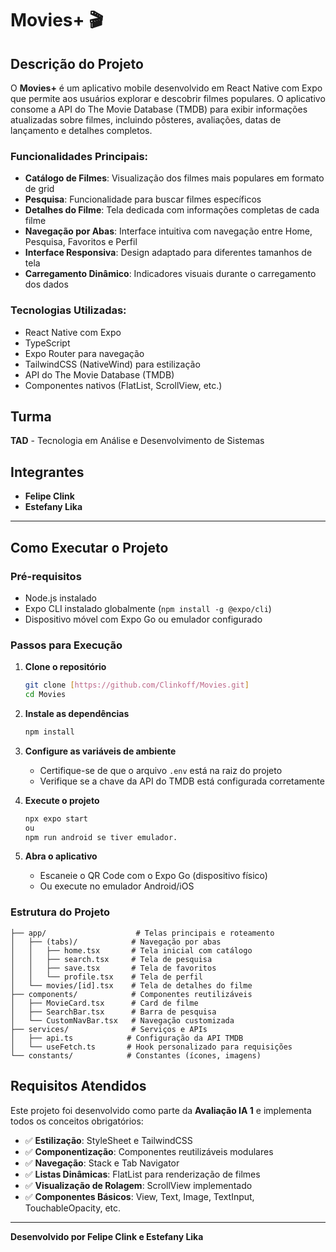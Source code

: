 # Movies+ 🎬

## Descrição do Projeto

O **Movies+** é um aplicativo mobile desenvolvido em React Native com Expo que permite aos usuários explorar e descobrir filmes populares. O aplicativo consome a API do The Movie Database (TMDB) para exibir informações atualizadas sobre filmes, incluindo pôsteres, avaliações, datas de lançamento e detalhes completos.

### Funcionalidades Principais:
- **Catálogo de Filmes**: Visualização dos filmes mais populares em formato de grid
- **Pesquisa**: Funcionalidade para buscar filmes específicos
- **Detalhes do Filme**: Tela dedicada com informações completas de cada filme
- **Navegação por Abas**: Interface intuitiva com navegação entre Home, Pesquisa, Favoritos e Perfil
- **Interface Responsiva**: Design adaptado para diferentes tamanhos de tela
- **Carregamento Dinâmico**: Indicadores visuais durante o carregamento dos dados

### Tecnologias Utilizadas:
- React Native com Expo
- TypeScript
- Expo Router para navegação
- TailwindCSS (NativeWind) para estilização
- API do The Movie Database (TMDB)
- Componentes nativos (FlatList, ScrollView, etc.)

## Turma
**TAD** - Tecnologia em Análise e Desenvolvimento de Sistemas

## Integrantes
- **Felipe Clink**
- **Estefany Lika**

---

## Como Executar o Projeto

### Pré-requisitos
- Node.js instalado
- Expo CLI instalado globalmente (`npm install -g @expo/cli`)
- Dispositivo móvel com Expo Go ou emulador configurado

### Passos para Execução

1. **Clone o repositório**
   ```bash
   git clone [https://github.com/Clinkoff/Movies.git]
   cd Movies
   ```

2. **Instale as dependências**
   ```bash
   npm install
   ```

3. **Configure as variáveis de ambiente**
   - Certifique-se de que o arquivo `.env` está na raiz do projeto
   - Verifique se a chave da API do TMDB está configurada corretamente

4. **Execute o projeto**
   ```bash
   npx expo start
   ou
   npm run android se tiver emulador. 
   ```

5. **Abra o aplicativo**
   - Escaneie o QR Code com o Expo Go (dispositivo físico)
   - Ou execute no emulador Android/iOS

### Estrutura do Projeto
```
├── app/                    # Telas principais e roteamento
│   ├── (tabs)/            # Navegação por abas
│   │   ├── home.tsx       # Tela inicial com catálogo
│   │   ├── search.tsx     # Tela de pesquisa
│   │   ├── save.tsx       # Tela de favoritos
│   │   └── profile.tsx    # Tela de perfil
│   └── movies/[id].tsx    # Tela de detalhes do filme
├── components/            # Componentes reutilizáveis
│   ├── MovieCard.tsx      # Card de filme
│   ├── SearchBar.tsx      # Barra de pesquisa
│   └── CustomNavBar.tsx   # Navegação customizada
├── services/              # Serviços e APIs
│   ├── api.ts            # Configuração da API TMDB
│   └── useFetch.ts       # Hook personalizado para requisições
└── constants/            # Constantes (ícones, imagens)
```

## Requisitos Atendidos

Este projeto foi desenvolvido como parte da **Avaliação IA 1** e implementa todos os conceitos obrigatórios:

- ✅ **Estilização**: StyleSheet e TailwindCSS
- ✅ **Componentização**: Componentes reutilizáveis modulares
- ✅ **Navegação**: Stack e Tab Navigator
- ✅ **Listas Dinâmicas**: FlatList para renderização de filmes
- ✅ **Visualização de Rolagem**: ScrollView implementado
- ✅ **Componentes Básicos**: View, Text, Image, TextInput, TouchableOpacity, etc.

---

**Desenvolvido por Felipe Clink e Estefany Lika**